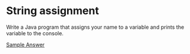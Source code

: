 <!--djw: done-->
# String assignment

Write a Java program that assigns your name to a variable and prints the variable to the console.

[Sample Answer](https://gist.github.com/LearnByCode/ad0579dc1b6605b4caa5)